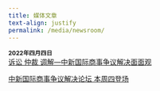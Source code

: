 ```yaml
---
title: 媒体文章
text-align: justify
permalink: /media/newsroom/
---
```

<style> 

.content .news-headline {
  color: #18386B;
  text-decoration: none; 
  font-size: 1.5rem; 
}

</style>

<small><b>2022年四月四日</b></small><br>
<a class="news-headline" href="https://www.zaobao.com.sg/news/china/story20220404-1257688" target="_blank">诉讼 仲裁 调解—中新国际商事争议解决面面观</a>

<a class="news-headline" href="https://www.zaobao.com.sg/news/china/story20220404-1259118" target="_blank">中新国际商事争议解决论坛 本周四登场 </a>
